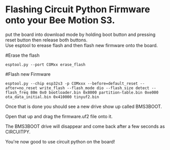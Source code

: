 # Flashing Circuit Python Firmware onto your Bee Motion S3.

put the board into download mode by holding boot button and pressing reset button then release both buttons. <br/>
Use esptool to erease flash and then flash new firmware onto the board.

#Erase the flash
````
esptool.py --port COMxx erase_flash
````
#Flash new Firmware
````
esptool.py --chip esp32s3 -p COMxxx --before=default_reset --after=no_reset write_flash --flash_mode dio --flash_size detect --flash_freq 80m 0x0 bootloader.bin 0x8000 partition-table.bin 0xe000 ota_data_initial.bin 0x410000 tinyuf2.bin
````

Once that is done you should see a new drive show up called BMS3BOOT.<br/>

Open that up and drag the firmware.uf2 file onto it.<br/>

The BMS3BOOT drive will disappear and come back after a few seconds as CIRCUITPY.<br/>

You're now good to use circuit python on the board!